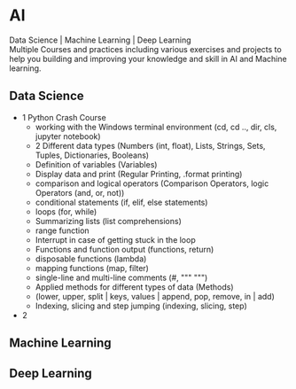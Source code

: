 # AI
Data Science | Machine Learning | Deep Learning <br>
Multiple Courses and practices including various exercises and projects to help you building and improving your knowledge and skill in AI and Machine learning.<br>
## Data Science
- 1 Python Crash Course<br>
    * working with the Windows terminal environment (cd, cd .., dir, cls, jupyter notebook)<br>
    * 2 Different data types (Numbers (int, float), Lists, Strings, Sets, Tuples, Dictionaries, Booleans)<br>
    * Definition of variables (Variables)<br>
    * Display data and print (Regular Printing, .format printing)<br>
    * comparison and logical operators (Comparison Operators, logic Operators (and, or, not))<br>
    * conditional statements (if, elif, else statements)<br>
    * loops (for, while)<br>
    * Summarizing lists (list comprehensions)<br>
    * range function<br>
    * Interrupt in case of getting stuck in the loop<br>
    * Functions and function output (functions, return)<br>
    * disposable functions (lambda)<br>
    * mapping functions (map, filter)<br>
    * single-line and multi-line comments (#, """ """)<br>
    * Applied methods for different types of data (Methods)<br>
    * (lower, upper, split | keys, values ​​| append, pop, remove, in | add)<br>
    * Indexing, slicing and step jumping (indexing, slicing, step)<br>
- 2
## Machine Learning
## Deep Learning
